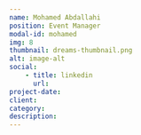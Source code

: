 ```yaml
---
name: Mohamed Abdallahi
position: Event Manager
modal-id: mohamed
img: 8
thumbnail: dreams-thumbnail.png
alt: image-alt
social:
    - title: linkedin
      url: 
project-date:
client:
category:
description: 
---
```

